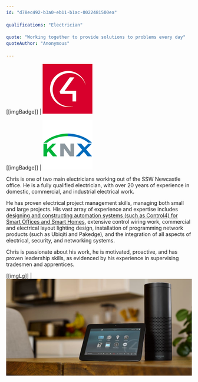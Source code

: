 ```yaml
---
id: "d78ec492-b3a0-eb11-b1ac-0022481500ea"

qualifications: "Electrician"

quote: "Working together to provide solutions to problems every day"
quoteAuthor: "Anonymous"

---
```


[[imgBadge]]
| ![Control4](../badges/Automation-Control4.png)

[[imgBadge]]
| ![KNX](../badges/Automation-KNX.png)

Chris is one of two main electricians working out of the SSW Newcastle office. He is a fully qualified electrician, with over 20 years of experience in domestic, commercial, and industrial electrical work.

He has proven electrical project management skills, managing both small and large projects. His vast array of experience and expertise includes [designing and constructing automation systems (such as Control4) for Smart Offices and Smart Homes](https://www.ssw.com.au/ssw/consulting/Smart-Office-and-Smart-Home.aspx), extensive control wiring work, commercial and electrical layout lighting design, installation of programming network products (such as Ubiqiti and Pakedge), and the integration of all aspects of electrical, security, and networking systems.

Chris is passionate about his work, he is motivated, proactive, and has proven leadership skills, as evidenced by his experience in supervising tradesmen and apprentices.

[[imgLg]]
| ![Say goodbye to the days of having a pile of remote controls sitting on your living room table!](./Images/Bio/control4.jpg)
